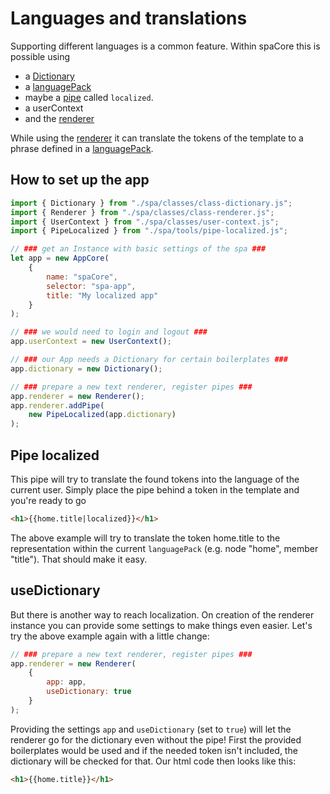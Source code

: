 # Languages and translations
Supporting different languages is a common feature. Within spaCore this is possible using

- a [Dictionary](dictionary.md)
- a [languagePack](dictionary.md#languagepack)
- maybe a [pipe](pipes.md) called `localized`.
- a userContext
- and the [renderer](renderer.md)

 While using the [renderer](renderer.md) it can translate the tokens of the template to a phrase defined in a [languagePack](dictionary.md#languagepack).

## How to set up the app
```JavaScript
import { Dictionary } from "./spa/classes/class-dictionary.js";
import { Renderer } from "./spa/classes/class-renderer.js";
import { UserContext } from "./spa/classes/user-context.js";
import { PipeLocalized } from "./spa/tools/pipe-localized.js";

// ### get an Instance with basic settings of the spa ###
let app = new AppCore(
    {
        name: "spaCore",
        selector: "spa-app",
        title: "My localized app"
    }
);

// ### we would need to login and logout ###
app.userContext = new UserContext();

// ### our App needs a Dictionary for certain boilerplates ###
app.dictionary = new Dictionary();

// ### prepare a new text renderer, register pipes ###
app.renderer = new Renderer();
app.renderer.addPipe(
    new PipeLocalized(app.dictionary)
);
```

## Pipe localized
This pipe will try to translate the found tokens into the language of the current user. Simply place the pipe behind a token in the template and you're ready to go

```html
<h1>{{home.title|localized}}</h1>
```
The above example will try to translate the token home.title to the representation within the current `languagePack` (e.g. node "home", member "title"). That should make it easy.

## useDictionary
But there is another way to reach localization. On creation of the renderer instance you can provide some settings to make things even easier. Let's try the above example again with a little change:

```JavaScript
// ### prepare a new text renderer, register pipes ###
app.renderer = new Renderer(
    {
        app: app,
        useDictionary: true
    }
);
```
Providing the settings `app` and  `useDictionary` (set to `true`) will let the renderer go for the dictionary even without the pipe!
First the provided boilerplates would be used and if the needed token isn't included, the dictionary will be checked for that. Our html code then looks like this:

```html
<h1>{{home.title}}</h1>
```

